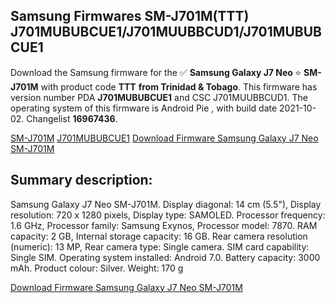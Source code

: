 <h2>Samsung Firmwares SM-J701M(TTT) J701MUBUBCUE1/J701MUUBBCUD1/J701MUBUBCUE1</h2>
Download the Samsung firmware for the ✅ <strong>Samsung Galaxy J7 Neo </strong> ⭐ <strong>SM-J701M</strong> with product code <strong>TTT</strong> <strong> from Trinidad & Tobago</strong>. This firmware has version number PDA <strong>J701MUBUBCUE1</strong> and CSC J701MUUBBCUD1. The operating system of this firmware is Android Pie , with build date 2021-10-02. Changelist <strong>16967436</strong>.


[SM-J701M](https://samfirm.shop/samsung/model/SM-J701M)
[J701MUBUBCUE1](https://samfirm.shop/samsung/pda/J701MUBUBCUE1)
[Download Firmware Samsung Galaxy J7 Neo SM-J701M](https://samfirm.shop/samsung/firmware/462109)
<h2>Summary description:</h2>
<p>Samsung Galaxy J7 Neo SM-J701M. Display diagonal: 14 cm (5.5"), Display resolution: 720 x 1280 pixels, Display type: SAMOLED. Processor frequency: 1.6 GHz, Processor family: Samsung Exynos, Processor model: 7870. RAM capacity: 2 GB, Internal storage capacity: 16 GB. Rear camera resolution (numeric): 13 MP, Rear camera type: Single camera. SIM card capability: Single SIM. Operating system installed: Android 7.0. Battery capacity: 3000 mAh. Product colour: Silver. Weight: 170 g</p>


[Download Firmware Samsung Galaxy J7 Neo SM-J701M](https://samfirm.shop/samsung/firmware/462109)
